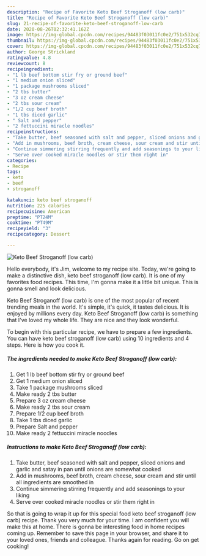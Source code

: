 ```yaml
---
description: "Recipe of Favorite Keto Beef Stroganoff (low carb)"
title: "Recipe of Favorite Keto Beef Stroganoff (low carb)"
slug: 21-recipe-of-favorite-keto-beef-stroganoff-low-carb
date: 2020-08-26T02:32:41.162Z
image: https://img-global.cpcdn.com/recipes/94483f03011fc0e2/751x532cq70/keto-beef-stroganoff-low-carb-recipe-main-photo.jpg
thumbnail: https://img-global.cpcdn.com/recipes/94483f03011fc0e2/751x532cq70/keto-beef-stroganoff-low-carb-recipe-main-photo.jpg
cover: https://img-global.cpcdn.com/recipes/94483f03011fc0e2/751x532cq70/keto-beef-stroganoff-low-carb-recipe-main-photo.jpg
author: George Strickland
ratingvalue: 4.8
reviewcount: 8
recipeingredient:
- "1 lb beef bottom stir fry or ground beef"
- "1 medium onion sliced"
- "1 package mushrooms sliced"
- "2 tbs butter"
- "3 oz cream cheese"
- "2 tbs sour cream"
- "1/2 cup beef broth"
- "1 tbs diced garlic"
- " Salt and pepper"
- "2 fettuccini miracle noodles"
recipeinstructions:
- "Take butter, beef seasoned with salt and pepper, sliced onions and garlic and satay in pan until onions are somewhat cooked"
- "Add in mushrooms, beef broth, cream cheese, sour cream and stir until all ingredients are smoothed in"
- "Continue simmering stirring frequently and add seasonings to your liking"
- "Serve over cooked miracle noodles or stir them right in"
categories:
- Recipe
tags:
- keto
- beef
- stroganoff

katakunci: keto beef stroganoff 
nutrition: 225 calories
recipecuisine: American
preptime: "PT24M"
cooktime: "PT49M"
recipeyield: "3"
recipecategory: Dessert

---
```



![Keto Beef Stroganoff (low carb)](https://img-global.cpcdn.com/recipes/94483f03011fc0e2/751x532cq70/keto-beef-stroganoff-low-carb-recipe-main-photo.jpg)

Hello everybody, it's Jim, welcome to my recipe site. Today, we're going to make a distinctive dish, keto beef stroganoff (low carb). It is one of my favorites food recipes. This time, I'm gonna make it a little bit unique. This is gonna smell and look delicious.

Keto Beef Stroganoff (low carb) is one of the most popular of recent trending meals in the world. It's simple, it's quick, it tastes delicious. It is enjoyed by millions every day. Keto Beef Stroganoff (low carb) is something that I've loved my whole life. They are nice and they look wonderful.




To begin with this particular recipe, we have to prepare a few ingredients. You can have keto beef stroganoff (low carb) using 10 ingredients and 4 steps. Here is how you cook it.

##### The ingredients needed to make Keto Beef Stroganoff (low carb):

1. Get 1 lb beef bottom stir fry or ground beef
1. Get 1 medium onion sliced
1. Take 1 package mushrooms sliced
1. Make ready 2 tbs butter
1. Prepare 3 oz cream cheese
1. Make ready 2 tbs sour cream
1. Prepare 1/2 cup beef broth
1. Take 1 tbs diced garlic
1. Prepare  Salt and pepper
1. Make ready 2 fettuccini miracle noodles




##### Instructions to make Keto Beef Stroganoff (low carb):

1. Take butter, beef seasoned with salt and pepper, sliced onions and garlic and satay in pan until onions are somewhat cooked
1. Add in mushrooms, beef broth, cream cheese, sour cream and stir until all ingredients are smoothed in
1. Continue simmering stirring frequently and add seasonings to your liking
1. Serve over cooked miracle noodles or stir them right in




So that is going to wrap it up for this special food keto beef stroganoff (low carb) recipe. Thank you very much for your time. I am confident you will make this at home. There is gonna be interesting food in home recipes coming up. Remember to save this page in your browser, and share it to your loved ones, friends and colleague. Thanks again for reading. Go on get cooking!
